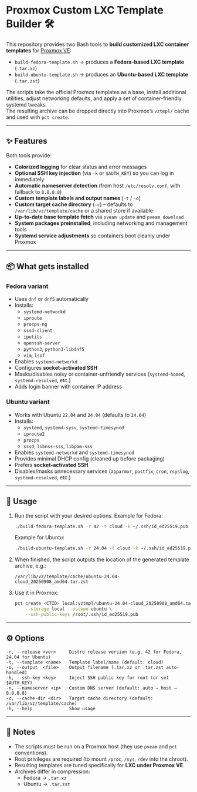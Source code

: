 # Proxmox Custom LXC Template Builder 🛠️

This repository provides two Bash tools to **build customized LXC container templates** for [Proxmox VE](https://www.proxmox.com/en/proxmox-virtual-environment):

- `build-fedora-template.sh` → produces a **Fedora-based LXC template** (`.tar.xz`)
- `build-ubuntu-template.sh` → produces an **Ubuntu-based LXC template** (`.tar.zst`)

The scripts take the official Proxmox templates as a base, install additional utilities, adjust networking defaults, and apply a set of container-friendly systemd tweaks.  
The resulting archive can be dropped directly into Proxmox’s `vztmpl/` cache and used with `pct create`.

---

## ✨ Features

Both tools provide:

- **Colorized logging** for clear status and error messages  
- **Optional SSH key injection** (via `-k` or `$AUTH_KEY`) so you can log in immediately  
- **Automatic nameserver detection** (from host `/etc/resolv.conf`, with fallback to `8.8.8.8`)  
- **Custom template labels and output names** (`-t` / `-o`)  
- **Custom target cache directory** (`-c`) – defaults to `/var/lib/vz/template/cache` or a shared store if available  
- **Up-to-date base template fetch** via `pveam update` and `pveam download`  
- **System packages preinstalled**, including networking and management tools  
- **Systemd service adjustments** so containers boot cleanly under Proxmox

---

## 📦 What gets installed

### Fedora variant
- Uses `dnf` or `dnf5` automatically  
- Installs:
  - `systemd-networkd`
  - `iproute`
  - `procps-ng`
  - `sssd-client`
  - `iputils`
  - `openssh-server`
  - `python3`, `python3-libdnf5`
  - `vim`, `lsof`  
- Enables `systemd-networkd`  
- Configures **socket-activated SSH**  
- Masks/disables noisy or container-unfriendly services (`systemd-homed`, `systemd-resolved`, etc.)  
- Adds login banner with container IP address

### Ubuntu variant
- Works with Ubuntu `22.04` and `24.04` (defaults to `24.04`)  
- Installs:
  - `systemd`, `systemd-sysv`, `systemd-timesyncd`
  - `iproute2`
  - `procps`
  - `sssd`, `libnss-sss`, `libpam-sss`  
- Enables `systemd-networkd` and `systemd-timesyncd`  
- Provides minimal DHCP config (cleaned up before packaging)  
- Prefers **socket-activated SSH**  
- Disables/masks unnecessary services (`apparmor`, `postfix`, `cron`, `rsyslog`, `systemd-resolved`, etc.)

---

## 🚀 Usage

1. Run the script with your desired options. Example for Fedora:

   ```bash
   ./build-fedora-template.sh -r 42 -t cloud -k ~/.ssh/id_ed25519.pub
   ```

   Example for Ubuntu:

   ```bash
   ./build-ubuntu-template.sh -r 24.04 -t cloud -k ~/.ssh/id_ed25519.pub
   ```

2. When finished, the script outputs the location of the generated template archive, e.g.:

   ```
   /var/lib/vz/template/cache/ubuntu-24.04-cloud_20250908_amd64.tar.zst
   ```

3. Use it in Proxmox:

   ```bash
   pct create <CTID> local:vztmpl/ubuntu-24.04-cloud_20250908_amd64.tar.zst \
       --storage local --ostype ubuntu \
       --ssh-public-keys /root/.ssh/id_ed25519.pub
   ```

---

## ⚙️ Options

```
-r, --release <ver>     Distro release version (e.g. 42 for Fedora, 24.04 for Ubuntu)
-t, --template <name>   Template label/name (default: cloud)
-o, --output  <file>    Output filename (.tar.xz or .tar.zst auto-handled)
-k, --ssh-key <key>     Inject SSH public key for root (or set $AUTH_KEY)
-n, --nameserver <ip>   Custom DNS server (default: auto → host → 8.8.8.8)
-c, --cache-dir <dir>   Target cache directory (default: /var/lib/vz/template/cache)
-h, --help              Show usage
```

---

## 📝 Notes

- The scripts must be run on a Proxmox host (they use `pveam` and `pct` conventions).  
- Root privileges are required (to mount `/proc`, `/sys`, `/dev` into the chroot).  
- Resulting templates are tuned specifically for **LXC under Proxmox VE**.  
- Archives differ in compression:
  - Fedora → `.tar.xz`
  - Ubuntu → `.tar.zst`

